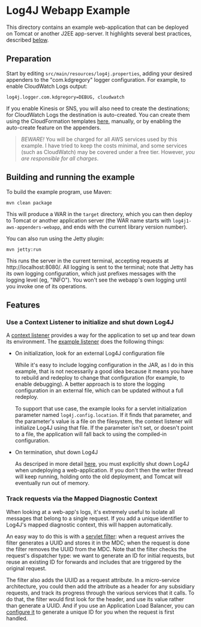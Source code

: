 # Log4J Webapp Example

This directory contains an example web-application that can be deployed on Tomcat or another
J2EE app-server. It highlights several best practices, described [below](#features).


## Preparation

Start by editing `src/main/resources/log4j.properties`, adding your desired appenders to the
"com.kdgregory" logger configuration. For example, to enable CloudWatch Logs output:

```
log4j.logger.com.kdgregory=DEBUG, cloudwatch
```

If you enable Kinesis or SNS, you will also need to create the destinations; for CloudWatch
Logs the destination is auto-created. You can create them using the CloudFormation templates
[here](../cloudformation), manually, or by enabling the auto-create feature on the appenders.

> *BEWARE!* You will be charged for all AWS services used by this example. I have tried to keep
  the costs minimal, and some services (such as CloudWatch) may be covered under a free tier.
  However, *you are responsible for all charges*.


## Building and running the example

To build the example program, use Maven:

```
mvn clean package
```

This will produce a WAR in the `target` directory, which you can then deploy to Tomcat or
another application server (the WAR name starts with `log4j1-aws-appenders-webapp`, and
ends with the current library version number).

You can also run using the Jetty plugin:

```
mvn jetty:run
```

This runs the server in the current terminal, accepting requests at http://localhost:8080/.
All logging is sent to the terminal; note that Jetty has its own logging configuration,
which just prefixes messages with the logging level (eg, "INFO"). You won't see the webapp's
own logging until you invoke one of its operations.


## Features

### Use a Context Listener to initialize and shut down Log4J

A [context listener](https://docs.oracle.com/javaee/6/api/javax/servlet/ServletContextListener.html)
provides a way for the application to set up and tear down its environment. The 
[example listener](src/main/java/com/kdgregory/log4j/aws/example/ExampleContextListener.java)
does the following things:

* On initialization, look for an external Log4J configuration file  

  While it's easy to include logging configuration in the JAR, as I do in this example,
  that is not necessarily a good idea because it means you have to rebuild and redeploy
  to change that configuration (for example, to enable debugging). A better approach is
  to store the logging configuration in an external file, which can be updated without
  a full redeploy.

  To support that use case, the example looks for a servlet initialization parameter
  named `log4j.config.location`. If it finds that parameter, and the parameter's value
  is a file on the filesystem, the context listener will initialize Log4J using that
  file. If the parameter isn't set, or doesn't point to a file, the application will
  fall back to using the compiled-in configuration.

* On termination, shut down Log4J

  As descriped in more detail [here](../../docs/tomcat.md), you must explicitly shut
  down Log4J when undeploying a web-application. If you don't then the writer thread
  will keep running, holding onto the old deployment, and Tomcat will eventually run
  out of memory.


### Track requests via the Mapped Diagnostic Context

When looking at a web-app's logs, it's extremely useful to isolate all messages that belong to
a single request. If you add a unique identifier to Log4J's mapped diagnostic context, this
will happen automatically.

An easy way to do this is with a [servlet filter](src/main/java/com/kdgregory/log4j/aws/example/RequestIdFilter.java):
when a request arrives the filter generates a UUID and stores it in the MDC; when the request
is done the filter removes the UUID from the MDC. Note that the filter checks the request's
dispatcher type: we want to generate an ID for initial requests, but reuse an existing ID
for forwards and includes that are triggered by the original request.

The filter also adds the UUID as a request attribute. In a micro-service architecture, you could
then add the attribute as a header for any subsidiary requests, and track its progress through
the various services that it calls. To do that, the filter would first look for the header, and
use its value rather than generate a UUID. And if you use an Application Load Balancer, you can
[configure it](https://docs.aws.amazon.com/elasticloadbalancing/latest/application/load-balancer-request-tracing.html)
to generate a unique ID for you when the request is first handled.
